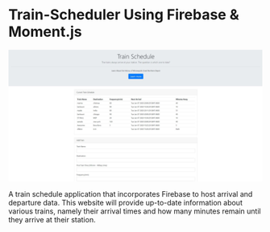 # Train-Scheduler Using Firebase & Moment.js 



![](Capture1.JPG)


A train schedule application that incorporates Firebase to host arrival and departure data. This website will provide up-to-date information about various trains, namely their arrival times and how many minutes remain until they arrive at their station.
